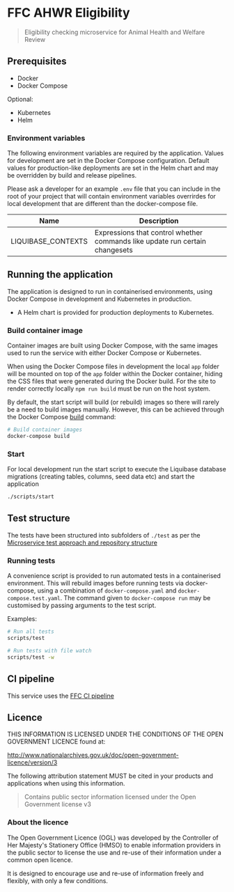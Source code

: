 # FFC AHWR Eligibility

> Eligibility checking microservice for Animal Health and Welfare Review

## Prerequisites

- Docker
- Docker Compose

Optional:

- Kubernetes
- Helm

### Environment variables

The following environment variables are required by the application.
Values for development are set in the Docker Compose configuration. Default
values for production-like deployments are set in the Helm chart and may be
overridden by build and release pipelines.

Please ask a developer for an example `.env` file that you can include in the root of your project that will contain environment variables overrirdes for local development that are different than the docker-compose file.

| Name                                  | Description                                                                                      |
| ----                                  | -----------                                                                                      |
| LIQUIBASE_CONTEXTS      | Expressions that control whether commands like update run certain changesets                                          |

## Running the application

The application is designed to run in containerised environments, using Docker
Compose in development and Kubernetes in production.

- A Helm chart is provided for production deployments to Kubernetes.

### Build container image

Container images are built using Docker Compose, with the same images used to
run the service with either Docker Compose or Kubernetes.

When using the Docker Compose files in development the local `app` folder will
be mounted on top of the `app` folder within the Docker container, hiding the
CSS files that were generated during the Docker build. For the site to render
correctly locally `npm run build` must be run on the host system.

By default, the start script will build (or rebuild) images so there will
rarely be a need to build images manually. However, this can be achieved
through the Docker Compose
[build](https://docs.docker.com/compose/reference/build/) command:

```sh
# Build container images
docker-compose build
```

### Start

For local development run the start script to execute the
Liquibase database migrations (creating tables, columns, seed data etc) and start the application

```sh
./scripts/start
```

## Test structure

The tests have been structured into subfolders of `./test` as per the
[Microservice test approach and repository structure](https://eaflood.atlassian.net/wiki/spaces/FPS/pages/1845396477/Microservice+test+approach+and+repository+structure)

### Running tests

A convenience script is provided to run automated tests in a containerised
environment. This will rebuild images before running tests via docker-compose,
using a combination of `docker-compose.yaml` and `docker-compose.test.yaml`.
The command given to `docker-compose run` may be customised by passing
arguments to the test script.

Examples:

```sh
# Run all tests
scripts/test

# Run tests with file watch
scripts/test -w
```

## CI pipeline

This service uses the [FFC CI pipeline](https://github.com/DEFRA/ffc-jenkins-pipeline-library)

## Licence

THIS INFORMATION IS LICENSED UNDER THE CONDITIONS OF THE OPEN GOVERNMENT
LICENCE found at:

<http://www.nationalarchives.gov.uk/doc/open-government-licence/version/3>

The following attribution statement MUST be cited in your products and
applications when using this information.

> Contains public sector information licensed under the Open Government license
> v3

### About the licence

The Open Government Licence (OGL) was developed by the Controller of Her
Majesty's Stationery Office (HMSO) to enable information providers in the
public sector to license the use and re-use of their information under a common
open licence.

It is designed to encourage use and re-use of information freely and flexibly,
with only a few conditions.
